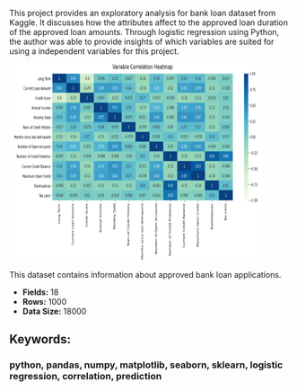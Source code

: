 This project provides an exploratory analysis for bank loan dataset from Kaggle. It discusses how the attributes affect to the approved loan duration of the approved loan amounts. Through logistic regression using Python, the author was able to provide insights of which variables are suited for using a independent variables for this project.

<img src="./correlation.png" alt="" width="450" height="350">

<p>This dataset contains information about approved bank loan applications.</p>
  <ul>
    <li><b>Fields:</b> 18</li>
    <li><b>Rows:</b> 1000</li>
    <li><b>Data Size:</b> 18000</li>
  </ul>

  ## Keywords:
  ### python, pandas, numpy, matplotlib, seaborn, sklearn, logistic regression, correlation, prediction